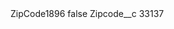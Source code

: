 <?xml version="1.0" encoding="UTF-8"?>
<CustomMetadata xmlns="http://soap.sforce.com/2006/04/metadata" xmlns:xsi="http://www.w3.org/2001/XMLSchema-instance" xmlns:xsd="http://www.w3.org/2001/XMLSchema">
    <label>ZipCode1896</label>
    <protected>false</protected>
    <values>
        <field>Zipcode__c</field>
        <value xsi:type="xsd:string">33137</value>
    </values>
</CustomMetadata>
